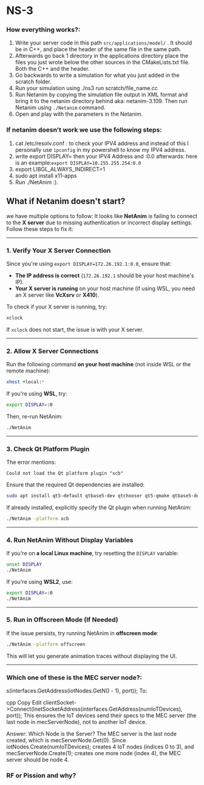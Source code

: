 # NS-3
### How everything works?:
1. Write your server code in this path ```src/applications/model/``` . It should be in C++, and place the header of the same file in the same path.
2. Afterwards go back 1 directory in the applications directory place the files you just wrote below the other sources in the CMakeLists.txt file. Both the C++ and the header.
3. Go backwards to write a simulation for what you just added in the scratch folder.
4. Run your simulation using ./ns3 run scratch/file_name.cc
5. Run Netanim by copying the simulation file output in XML format and bring it to the netanim directory behind aka: netanim-3.109. Then run Netanim using ```./Netanim``` command.
6. Open and play with the parameters in the Netanim.
### If netanim doesn't work we use the following steps:
1. cat /etc/resolv.conf : to check your IPV4 address and instead of this I personally use ```ipconfig``` in my powershell to know my IPV4 address.
2. write export DISPLAY= then your IPV4 Address and :0.0 afterwards: here is an example:```export DISPLAY=10.255.255.254:0.0```
3. export LIBGL_ALWAYS_INDIRECT=1
4. sudo apt install x11-apps
5. Run ./NetAnim  :).

## What if Netanim doesn't start?
we have multiple options to follow:
It looks like **NetAnim** is failing to connect to the **X server** due to missing authentication or incorrect display settings. Follow these steps to fix it:

---

### **1. Verify Your X Server Connection**
Since you're using `export DISPLAY=172.26.192.1:0.0`, ensure that:
- **The IP address is correct** (`172.26.192.1` should be your host machine's IP).
- **Your X server is running** on your host machine (if using WSL, you need an X server like **VcXsrv** or **X410**).

To check if your X server is running, try:

```sh
xclock
```

If `xclock` does not start, the issue is with your X server.

---

### **2. Allow X Server Connections**
Run the following command **on your host machine** (not inside WSL or the remote machine):

```sh
xhost +local:*
```

If you're using **WSL**, try:

```sh
export DISPLAY=:0
```

Then, re-run NetAnim:

```sh
./NetAnim
```

---

### **3. Check Qt Platform Plugin**
The error mentions:

```
Could not load the Qt platform plugin "xcb"
```

Ensure that the required Qt dependencies are installed:

```sh
sudo apt install qt5-default qtbase5-dev qtchooser qt5-qmake qtbase5-dev-tools
```

If already installed, explicitly specify the Qt plugin when running NetAnim:

```sh
./NetAnim -platform xcb
```

---

### **4. Run NetAnim Without Display Variables**
If you're on **a local Linux machine**, try resetting the `DISPLAY` variable:

```sh
unset DISPLAY
./NetAnim
```

If you're using **WSL2**, use:

```sh
export DISPLAY=:0
./NetAnim
```

---

### **5. Run in Offscreen Mode (If Needed)**
If the issue persists, try running NetAnim in **offscreen mode**:

```sh
./NetAnim -platform offscreen
```

This will let you generate animation traces without displaying the UI.

---
### Which one of these is the MEC server node?:
s(interfaces.GetAddress(iotNodes.GetN() - 1), port));
To:

cpp
Copy
Edit
clientSocket->Connect(InetSocketAddress(interfaces.GetAddress(numIoTDevices), port));
This ensures the IoT devices send their specs to the MEC server (the last node in mecServerNode), not to another IoT device.

Answer: Which Node is the Server?
The MEC server is the last node created, which is mecServerNode.Get(0).
Since iotNodes.Create(numIoTDevices); creates 4 IoT nodes (indices 0 to 3), and mecServerNode.Create(1); creates one more node (index 4), the MEC server should be node 4.

### RF or Pission and why?
